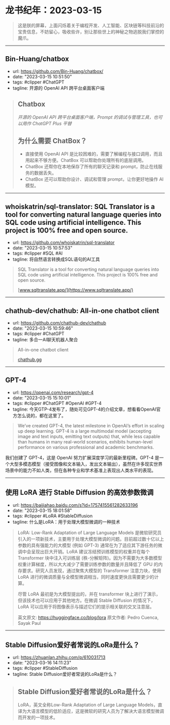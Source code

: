 # 龙书纪年：2023-03-15

> 这是朕的屏幕，上面闪烁着关于编程开发、人工智能、区块链等科技前沿的宝贵信息，不妨留心，吸收些许，别让那些世上的神秘之物逃脱我们掌控的魔爪。

---

## Bin-Huang/chatbox
- url: https://github.com/Bin-Huang/chatbox/
- date: "2023-03-15 10:51:50"
- tags: #clipper #ChatGPT
- tagline:  开源的 OpenAI API 跨平台桌面客户端

> ## Chatbox
> 
> *开源的 OpenAI API 跨平台桌面客户端，Prompt 的调试与管理工具，也可以用作 ChatGPT Plus 平替*
> 
> ## 为什么需要 ChatBox？
> 
> -   直接使用 OpenAI API 是比较困难的，需要了解编程与接口调用，而且用起来不够方便。ChatBox 可以帮助你处理所有的底层调用。
> -   ChatBox 还帮你在本地保存了所有的聊天记录和 prompt，防止在线服务的数据丢失。
> -   ChatBox 还可以帮助你设计、调试和管理 prompt，让你更好地操作 AI 模型。

---

## whoiskatrin/sql-translator: SQL Translator is a tool for converting natural language queries into SQL code using artificial intelligence. This project is 100% free and open source.
- url: https://github.com/whoiskatrin/sql-translator
- date: "2023-03-15 10:57:53"
- tags: #clipper #SQL #AI
- tagline:  将自然语言转换成SQL语句的AI工具

> SQL Translator is a tool for converting natural language queries into SQL code using artificial intelligence. This project is 100% free and open source.
> 
> [www.sqltranslate.app/](https://www.sqltranslate.app/)

---

## chathub-dev/chathub: All-in-one chatbot client
- url: https://github.com/chathub-dev/chathub
- date: "2023-03-15 10:59:46"
- tags: #clipper #ChatGPT
- tagline:  多合一AI聊天机器人聚合

> All-in-one chatbot client
> 
> [chathub.gg](https://chathub.gg/)

---

## GPT-4
- url: https://openai.com/research/gpt-4
- date: "2023-03-15 15:10:01"
- tags: #clipper #ChatGPT #OpenAI #GPT-4
- tagline:  今天GTP-4发布了，随处可见GPT-4的介绍文章，想看看OpenAI官方怎么说的，都在这里了。

> We’ve created GPT-4, the latest milestone in OpenAI’s effort in scaling up deep learning. GPT-4 is a large multimodal model (accepting image and text inputs, emitting text outputs) that, while less capable than humans in many real-world scenarios, exhibits human-level performance on various professional and academic benchmarks.

我们创建了 GPT-4，这是 OpenAI 努力扩展深度学习的最新里程碑。GPT-4 是一个大型多模态模型（接受图像和文本输入，发出文本输出），虽然在许多现实世界场景中的能力不如人类，但在各种专业和学术基准上表现出人类水平的表现。


---

## 使用 LoRA 进行 Stable Diffusion 的高效参数微调
- url: https://baijiahao.baidu.com/s?id=1757415561282633196
- date: "2023-03-15 18:01:58"
- tags: #clipper #LoRA #StableDiffusion
- tagline:  什么是LoRA：用于处理大模型微调的一种技术

> LoRA: Low-Rank Adaptation of Large Language Models 是微软研究员引入的一项新技术，主要用于处理大模型微调的问题。目前超过数十亿以上参数的具有强能力的大模型 (例如 GPT-3) 通常在为了适应其下游任务的微调中会呈现出巨大开销。LoRA 建议冻结预训练模型的权重并在每个 Transformer 块中注入可训练层 (秩-分解矩阵)。因为不需要为大多数模型权重计算梯度，所以大大减少了需要训练参数的数量并且降低了 GPU 的内存要求。研究人员发现，通过聚焦大模型的 Transformer 注意力块，使用 LoRA 进行的微调质量与全模型微调相当，同时速度更快且需要更少的计算。
> 
> 尽管 LoRA 最初是为大模型提出的，并在 transformer 块上进行了演示，但该技术也可以应用于其他地方。在微调 Stable Diffusion 的情况下，LoRA 可以应用于将图像表示与描述它们的提示相关联的交叉注意层。
> 
> 英文原文: https://huggingface.co/blog/lora
> 原文作者: Pedro Cuenca, Sayak Paul

---

## Stable Diffusion爱好者常说的LoRa是什么？ 
- url: https://zhuanlan.zhihu.com/p/610031713
- date: "2023-03-16 14:11:23"
- tags: #clipper #StableDiffusion 
- tagline:  Stable Diffusion爱好者常说的LoRa是什么？

> ## Stable Diffusion爱好者常说的LoRa是什么？
> 
> LoRA，英文全称Low-Rank Adaptation of Large Language Models，直译为大语言模型的低阶适应，这是微软的研究人员为了解决大语言模型微调而开发的一项技术。
